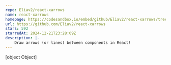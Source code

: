 ```yaml
---
repo: Eliav2/react-xarrows
name: react-xarrows
homepage: https://codesandbox.io/embed/github/Eliav2/react-xarrows/tree/master/examples?fontsize=14&hidenavigation=1&theme=dark
url: https://github.com/Eliav2/react-xarrows
stars: 592
starredAt: 2024-12-21T23:28:09Z
description: |-
    Draw arrows (or lines) between components in React!
---
```


[object Object]
